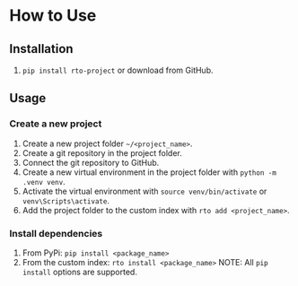 # How to Use
## Installation
1. `pip install rto-project` or download from GitHub.

## Usage
### Create a new project
1. Create a new project folder `~/<project_name>`.
2. Create a git repository in the project folder.
3. Connect the git repository to GitHub.
4. Create a new virtual environment in the project folder with `python -m .venv venv`.
5. Activate the virtual environment with `source venv/bin/activate` or `venv\Scripts\activate`.
6. Add the project folder to the custom index with `rto add <project_name>`.

### Install dependencies
1. From PyPi: `pip install <package_name>`
2. From the custom index: `rto install <package_name>`
NOTE: All `pip install` options are supported.